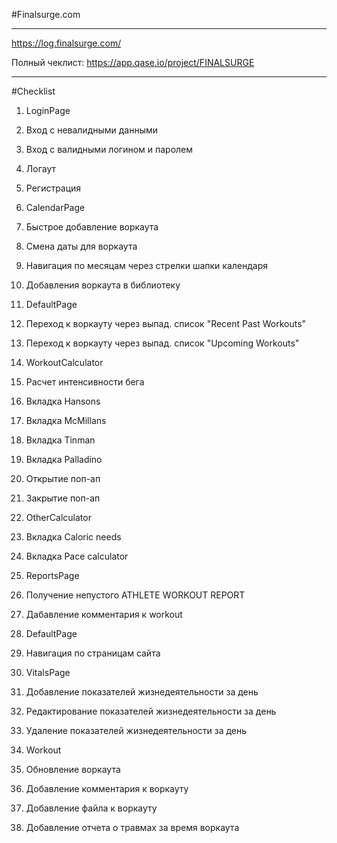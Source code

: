 #Finalsurge.com
____________________________________________________
https://log.finalsurge.com/

Полный чеклист: https://app.qase.io/project/FINALSURGE
____________________________________________________
#Checklist

1) LoginPage
2) Вход с невалидными данными
3) Вход с валидными логином и паролем
4) Логаут
5) Регистрация

6) CalendarPage
7) Быстрое добавление воркаута
8) Смена даты для воркаута
9) Навигация по месяцам через стрелки шапки календаря
10) Добавления воркаута в библиотеку

11) DefaultPage
12) Переход к воркауту через выпад. список "Recent Past Workouts"
13) Переход к воркауту через выпад. список "Upcoming Workouts"

14) WorkoutCalculator
15) Расчет интенсивности бега
16) Вкладка Hansons
17) Вкладка McMillans
18) Вкладка Tinman
19) Вкладка Palladino
20) Открытие поп-ап
21) Закрытие поп-ап

22) OtherCalculator
23) Вкладка Caloric needs
24) Вкладка Pace calculator

25) ReportsPage
26) Получение непустого ATHLETE WORKOUT REPORT
27) Дабавление комментария к workout

28) DefaultPage
29) Навигация по страницам сайта

30) VitalsPage
31) Добавление показателей жизнедеятельности за день
32) Редактирование показателей жизнедеятельности за день
33) Удаление показателей жизнедеятельности за день

34) Workout
35) Обновление воркаута
36) Добавление комментария к воркауту
37) Добавление файла к воркауту
38) Добавление отчета о травмах за время воркаута

